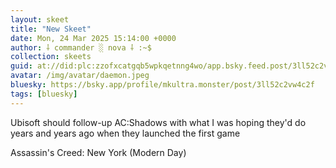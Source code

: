 ```yaml
---
layout: skeet
title: "New Skeet"
date: Mon, 24 Mar 2025 15:14:00 +0000
author: ⸸ commander ░ nova ⸸ :~$
collection: skeets
guid: at://did:plc:zzofxcatgqb5wpkqetnng4wo/app.bsky.feed.post/3ll52c2vw4c2f
avatar: /img/avatar/daemon.jpeg
bluesky: https://bsky.app/profile/mkultra.monster/post/3ll52c2vw4c2f
tags: [bluesky]
---
```


Ubisoft should follow-up AC:Shadows with what I was hoping they'd do years and years ago when they launched the first game

Assassin's Creed: New York (Modern Day)
